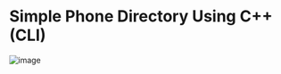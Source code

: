 <h1>Simple Phone Directory Using C++ (CLI)</h1>

![image](https://github.com/user-attachments/assets/be696f46-c0af-4aa8-a7b9-b784b68b35b8)
